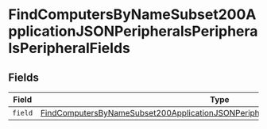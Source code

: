 # FindComputersByNameSubset200ApplicationJSONPeripheralsPeripheralsPeripheralFields


## Fields

| Field                                                                                                                                                                                                       | Type                                                                                                                                                                                                        | Required                                                                                                                                                                                                    | Description                                                                                                                                                                                                 |
| ----------------------------------------------------------------------------------------------------------------------------------------------------------------------------------------------------------- | ----------------------------------------------------------------------------------------------------------------------------------------------------------------------------------------------------------- | ----------------------------------------------------------------------------------------------------------------------------------------------------------------------------------------------------------- | ----------------------------------------------------------------------------------------------------------------------------------------------------------------------------------------------------------- |
| `field`                                                                                                                                                                                                     | [FindComputersByNameSubset200ApplicationJSONPeripheralsPeripheralsPeripheralFieldsField](../../models/operations/findcomputersbynamesubset200applicationjsonperipheralsperipheralsperipheralfieldsfield.md) | :heavy_minus_sign:                                                                                                                                                                                          | N/A                                                                                                                                                                                                         |